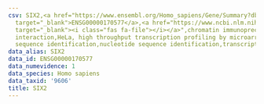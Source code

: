 ```yaml
---
csv: SIX2,<a href="https://www.ensembl.org/Homo_sapiens/Gene/Summary?db=core;g=ENSG00000170577"
  target="_blank">ENSG00000170577</a>,<a href="https://www.ncbi.nlm.nih.gov/pubmed/17216044"
  target="_blank"><i class="fas fa-file"></i></a>",chromatin immunoprecipitation assay,direct
  interaction,HeLa, high throughput transcription profiling by microarray,nucleotide
  sequence identification,nucleotide sequence identification,transcriptional regulation,
data_alias: SIX2
data_id: ENSG00000170577
data_numevidence: 1
data_species: Homo sapiens
data_taxid: '9606'
title: SIX2
---
```

